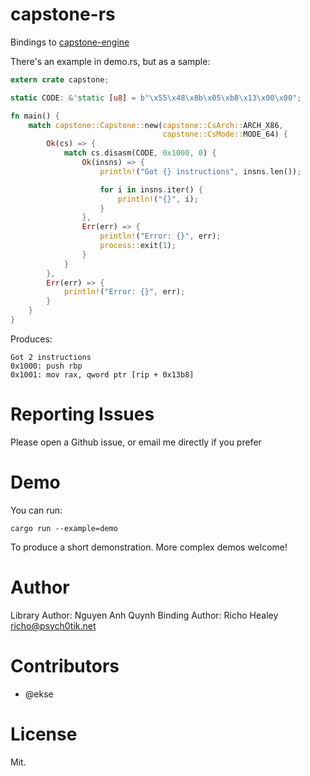 capstone-rs
===========

Bindings to [capstone-engine][upstream]

There's an example in demo.rs, but as a sample:

```rust
extern crate capstone;

static CODE: &'static [u8] = b"\x55\x48\x8b\x05\xb8\x13\x00\x00";

fn main() {
    match capstone::Capstone::new(capstone::CsArch::ARCH_X86,
                                  capstone::CsMode::MODE_64) {
        Ok(cs) => {
            match cs.disasm(CODE, 0x1000, 0) {
                Ok(insns) => {
                    println!("Got {} instructions", insns.len());

                    for i in insns.iter() {
                        println!("{}", i);
                    }
                },
                Err(err) => {
                    println!("Error: {}", err);
                    process::exit(1);
                }
            }
        },
        Err(err) => {
            println!("Error: {}", err);
        }
    }
}
```

Produces:

```
Got 2 instructions
0x1000: push rbp
0x1001: mov rax, qword ptr [rip + 0x13b8]
```

# Reporting Issues

Please open a Github issue, or email me directly if you prefer

# Demo

You can run:

    cargo run --example=demo

To produce a short demonstration. More complex demos welcome!

# Author

Library Author: Nguyen Anh Quynh
Binding Author: Richo Healey <richo@psych0tik.net>

# Contributors

- @ekse

# License

Mit.

[upstream]: http://capstone-engine.org/
